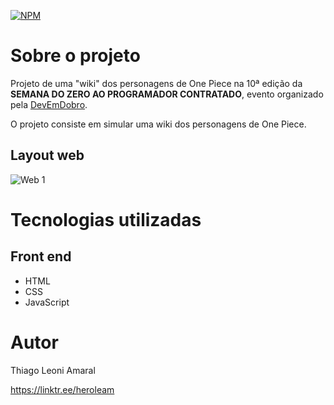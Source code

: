 [![NPM](https://img.shields.io/npm/l/react)](https://github.com/HeroLeam/szpc10-projeto-onepiece/blob/main/LICENSE) 

# Sobre o projeto

Projeto de uma "wiki" dos personagens de One Piece na 10ª edição da **SEMANA DO ZERO AO PROGRAMADOR CONTRATADO**, evento organizado pela [DevEmDobro](https://devemdobro.com/ "Site do DevEmDobro").

O projeto consiste em simular uma wiki dos personagens de One Piece.

## Layout web
![Web 1]()

# Tecnologias utilizadas
## Front end
- HTML
- CSS
- JavaScript

# Autor

Thiago Leoni Amaral

https://linktr.ee/heroleam
